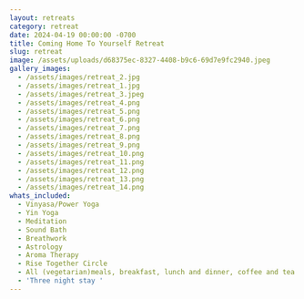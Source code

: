 ```yaml
---
layout: retreats
category: retreat
date: 2024-04-19 00:00:00 -0700
title: Coming Home To Yourself Retreat
slug: retreat
image: /assets/uploads/d68375ec-8327-4408-b9c6-69d7e9fc2940.jpeg
gallery_images:
  - /assets/images/retreat_2.jpg
  - /assets/images/retreat_1.jpg
  - /assets/images/retreat_3.jpeg
  - /assets/images/retreat_4.png
  - /assets/images/retreat_5.png
  - /assets/images/retreat_6.png
  - /assets/images/retreat_7.png
  - /assets/images/retreat_8.png
  - /assets/images/retreat_9.png
  - /assets/images/retreat_10.png
  - /assets/images/retreat_11.png
  - /assets/images/retreat_12.png
  - /assets/images/retreat_13.png
  - /assets/images/retreat_14.png
whats_included:
  - Vinyasa/Power Yoga
  - Yin Yoga
  - Meditation
  - Sound Bath
  - Breathwork
  - Astrology
  - Aroma Therapy
  - Rise Together Circle
  - All (vegetarian)meals, breakfast, lunch and dinner, coffee and tea.
  - 'Three night stay '
---
```

